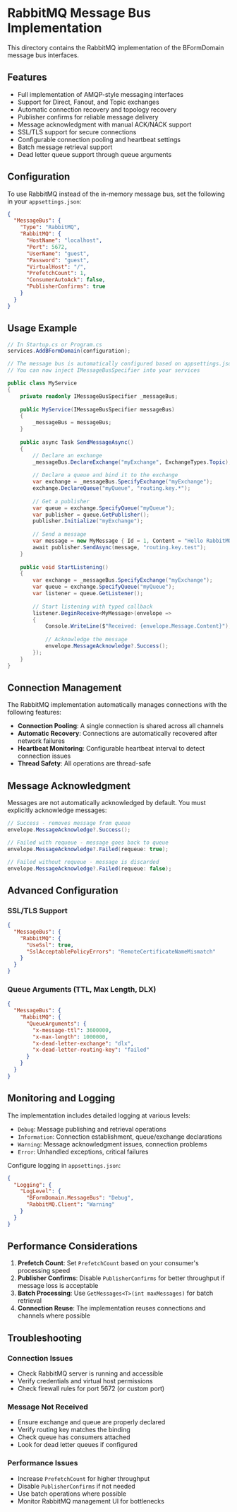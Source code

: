 # RabbitMQ Message Bus Implementation

This directory contains the RabbitMQ implementation of the BFormDomain message bus interfaces.

## Features

- Full implementation of AMQP-style messaging interfaces
- Support for Direct, Fanout, and Topic exchanges
- Automatic connection recovery and topology recovery
- Publisher confirms for reliable message delivery
- Message acknowledgment with manual ACK/NACK support
- SSL/TLS support for secure connections
- Configurable connection pooling and heartbeat settings
- Batch message retrieval support
- Dead letter queue support through queue arguments

## Configuration

To use RabbitMQ instead of the in-memory message bus, set the following in your `appsettings.json`:

```json
{
  "MessageBus": {
    "Type": "RabbitMQ",
    "RabbitMQ": {
      "HostName": "localhost",
      "Port": 5672,
      "UserName": "guest",
      "Password": "guest",
      "VirtualHost": "/",
      "PrefetchCount": 1,
      "ConsumerAutoAck": false,
      "PublisherConfirms": true
    }
  }
}
```

## Usage Example

```csharp
// In Startup.cs or Program.cs
services.AddBFormDomain(configuration);

// The message bus is automatically configured based on appsettings.json
// You can now inject IMessageBusSpecifier into your services

public class MyService
{
    private readonly IMessageBusSpecifier _messageBus;
    
    public MyService(IMessageBusSpecifier messageBus)
    {
        _messageBus = messageBus;
    }
    
    public async Task SendMessageAsync()
    {
        // Declare an exchange
        _messageBus.DeclareExchange("myExchange", ExchangeTypes.Topic);
        
        // Declare a queue and bind it to the exchange
        var exchange = _messageBus.SpecifyExchange("myExchange");
        exchange.DeclareQueue("myQueue", "routing.key.*");
        
        // Get a publisher
        var queue = exchange.SpecifyQueue("myQueue");
        var publisher = queue.GetPublisher();
        publisher.Initialize("myExchange");
        
        // Send a message
        var message = new MyMessage { Id = 1, Content = "Hello RabbitMQ!" };
        await publisher.SendAsync(message, "routing.key.test");
    }
    
    public void StartListening()
    {
        var exchange = _messageBus.SpecifyExchange("myExchange");
        var queue = exchange.SpecifyQueue("myQueue");
        var listener = queue.GetListener();
        
        // Start listening with typed callback
        listener.BeginReceive<MyMessage>(envelope =>
        {
            Console.WriteLine($"Received: {envelope.Message.Content}");
            
            // Acknowledge the message
            envelope.MessageAcknowledge?.Success();
        });
    }
}
```

## Connection Management

The RabbitMQ implementation automatically manages connections with the following features:

- **Connection Pooling**: A single connection is shared across all channels
- **Automatic Recovery**: Connections are automatically recovered after network failures
- **Heartbeat Monitoring**: Configurable heartbeat interval to detect connection issues
- **Thread Safety**: All operations are thread-safe

## Message Acknowledgment

Messages are not automatically acknowledged by default. You must explicitly acknowledge messages:

```csharp
// Success - removes message from queue
envelope.MessageAcknowledge?.Success();

// Failed with requeue - message goes back to queue
envelope.MessageAcknowledge?.Failed(requeue: true);

// Failed without requeue - message is discarded
envelope.MessageAcknowledge?.Failed(requeue: false);
```

## Advanced Configuration

### SSL/TLS Support

```json
{
  "MessageBus": {
    "RabbitMQ": {
      "UseSsl": true,
      "SslAcceptablePolicyErrors": "RemoteCertificateNameMismatch"
    }
  }
}
```

### Queue Arguments (TTL, Max Length, DLX)

```json
{
  "MessageBus": {
    "RabbitMQ": {
      "QueueArguments": {
        "x-message-ttl": 3600000,
        "x-max-length": 1000000,
        "x-dead-letter-exchange": "dlx",
        "x-dead-letter-routing-key": "failed"
      }
    }
  }
}
```

## Monitoring and Logging

The implementation includes detailed logging at various levels:

- `Debug`: Message publishing and retrieval operations
- `Information`: Connection establishment, queue/exchange declarations
- `Warning`: Message acknowledgment issues, connection problems
- `Error`: Unhandled exceptions, critical failures

Configure logging in `appsettings.json`:

```json
{
  "Logging": {
    "LogLevel": {
      "BFormDomain.MessageBus": "Debug",
      "RabbitMQ.Client": "Warning"
    }
  }
}
```

## Performance Considerations

1. **Prefetch Count**: Set `PrefetchCount` based on your consumer's processing speed
2. **Publisher Confirms**: Disable `PublisherConfirms` for better throughput if message loss is acceptable
3. **Batch Processing**: Use `GetMessages<T>(int maxMessages)` for batch retrieval
4. **Connection Reuse**: The implementation reuses connections and channels where possible

## Troubleshooting

### Connection Issues
- Check RabbitMQ server is running and accessible
- Verify credentials and virtual host permissions
- Check firewall rules for port 5672 (or custom port)

### Message Not Received
- Ensure exchange and queue are properly declared
- Verify routing key matches the binding
- Check queue has consumers attached
- Look for dead letter queues if configured

### Performance Issues
- Increase `PrefetchCount` for higher throughput
- Disable `PublisherConfirms` if not needed
- Use batch operations where possible
- Monitor RabbitMQ management UI for bottlenecks